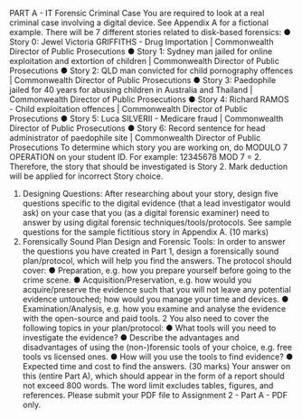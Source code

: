 PART A - IT Forensic Criminal Case
You are required to look at a real criminal case involving a digital device. See Appendix A
for a fictional example. There will be 7 different stories related to disk-based forensics:
● Story 0: Jewel Victoria GRIFFITHS - Drug Importation | Commonwealth Director of Public Prosecutions
● Story 1: Sydney man jailed for online exploitation and extortion of children | Commonwealth Director of Public Prosecutions
● Story 2: QLD man convicted for child pornography offences | Commonwealth Director of Public Prosecutions
● Story 3: Paedophile jailed for 40 years for abusing children in Australia and Thailand | Commonwealth Director of
Public Prosecutions
● Story 4: Richard RAMOS - Child exploitation offences | Commonwealth Director of Public Prosecutions
● Story 5: Luca SILVERII - Medicare fraud | Commonwealth Director of Public Prosecutions
● Story 6: Record sentence for head administrator of paedophile site | Commonwealth Director of Public Prosecutions
To determine which story you are working on, do MODULO 7 OPERATION on your
student ID. For example: 12345678 MOD 7 = 2. Therefore, the story that should be
investigated is Story 2. Mark deduction will be applied for incorrect Story choice.
1) Designing Questions: After researching about your story, design five questions
specific to the digital evidence (that a lead investigator would ask) on your case
that you (as a digital forensic examiner) need to answer by using digital forensic
techniques/tools/protocols. See sample questions for the sample fictitious story
in Appendix A.
(10 marks)
2) Forensically Sound Plan Design and Forensic Tools: In order to answer the
questions you have created in Part 1, design a forensically sound plan/protocol,
which will help you find the answers. The protocol should cover:
● Preparation, e.g. how you prepare yourself before going to the crime scene.
● Acquisition/Preservation, e.g. how would you acquire/preserve the
evidence such that you will not leave any potential evidence untouched;
how would you manage your time and devices.
● Examination/Analysis, e.g. how you examine and analyse the evidence
with the open-source and paid tools.
2
You also need to cover the following topics in your plan/protocol:
● What tools will you need to investigate the evidence?
● Describe the advantages and disadvantages of using the (non-)forensic
tools of your choice, e.g. free tools vs licensed ones.
● How will you use the tools to find evidence?
● Expected time and cost to find the answers.
(30 marks)
Your answer on this (entire Part A), which should appear in the form of a report should
not exceed 800 words. The word limit excludes tables, figures, and references. Please
submit your PDF file to Assignment 2 - Part A - PDF only.
